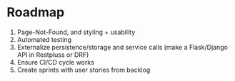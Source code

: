 # Roadmap

1.  Page-Not-Found, and styling + usability
2.  Automated testing
3.  Externalize persistence/storage and service calls (make a Flask/Django API in Restpluss or DRF)
4.  Ensure CI/CD cycle works 
5.  Create sprints with user stories from backlog
